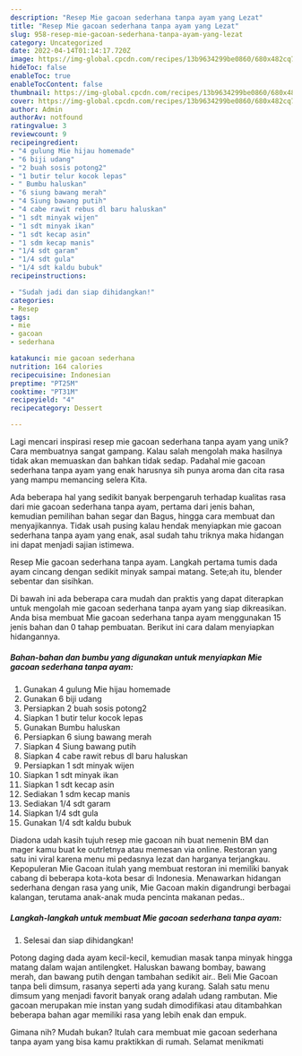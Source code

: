 ```yaml
---
description: "Resep Mie gacoan sederhana tanpa ayam yang Lezat"
title: "Resep Mie gacoan sederhana tanpa ayam yang Lezat"
slug: 958-resep-mie-gacoan-sederhana-tanpa-ayam-yang-lezat
category: Uncategorized
date: 2022-04-14T01:14:17.720Z
image: https://img-global.cpcdn.com/recipes/13b9634299be0860/680x482cq70/mie-gacoan-sederhana-tanpa-ayam-foto-resep-utama.jpg
hideToc: false
enableToc: true
enableTocContent: false
thumbnail: https://img-global.cpcdn.com/recipes/13b9634299be0860/680x482cq70/mie-gacoan-sederhana-tanpa-ayam-foto-resep-utama.jpg
cover: https://img-global.cpcdn.com/recipes/13b9634299be0860/680x482cq70/mie-gacoan-sederhana-tanpa-ayam-foto-resep-utama.jpg
author: Admin
authorAv: notfound
ratingvalue: 3
reviewcount: 9
recipeingredient:
- "4 gulung Mie hijau homemade"
- "6 biji udang"
- "2 buah sosis potong2"
- "1 butir telur kocok lepas"
- " Bumbu haluskan"
- "6 siung bawang merah"
- "4 Siung bawang putih"
- "4 cabe rawit rebus dl baru haluskan"
- "1 sdt minyak wijen"
- "1 sdt minyak ikan"
- "1 sdt kecap asin"
- "1 sdm kecap manis"
- "1/4 sdt garam"
- "1/4 sdt gula"
- "1/4 sdt kaldu bubuk"
recipeinstructions:

- "Sudah jadi dan siap dihidangkan!"
categories:
- Resep
tags:
- mie
- gacoan
- sederhana

katakunci: mie gacoan sederhana 
nutrition: 164 calories
recipecuisine: Indonesian
preptime: "PT25M"
cooktime: "PT31M"
recipeyield: "4"
recipecategory: Dessert

---
```





Lagi mencari inspirasi resep mie gacoan sederhana tanpa ayam yang unik? Cara membuatnya sangat gampang. Kalau salah mengolah maka hasilnya tidak akan memuaskan dan bahkan tidak sedap. Padahal mie gacoan sederhana tanpa ayam yang enak harusnya sih punya aroma dan cita rasa yang mampu memancing selera Kita.





Ada beberapa hal yang sedikit banyak berpengaruh terhadap kualitas rasa dari mie gacoan sederhana tanpa ayam, pertama dari jenis bahan, kemudian pemilihan bahan segar dan Bagus, hingga cara membuat dan menyajikannya. Tidak usah pusing kalau hendak menyiapkan mie gacoan sederhana tanpa ayam yang enak,      asal sudah tahu triknya maka hidangan ini dapat menjadi sajian istimewa.














Resep Mie gacoan sederhana tanpa ayam. Langkah pertama tumis dada ayam cincang dengan sedikit minyak sampai matang. Sete;ah itu, blender sebentar dan sisihkan.






Di bawah ini ada beberapa cara mudah dan praktis yang dapat diterapkan untuk mengolah mie gacoan sederhana tanpa ayam yang siap dikreasikan. Anda bisa membuat Mie gacoan sederhana tanpa ayam menggunakan 15 jenis bahan dan 0 tahap pembuatan. Berikut ini cara dalam menyiapkan hidangannya.

<!--inarticleads1-->

##### Bahan-bahan dan bumbu yang digunakan untuk menyiapkan Mie gacoan sederhana tanpa ayam:

1. Gunakan 4 gulung Mie hijau homemade
1. Gunakan 6 biji udang
1. Persiapkan 2 buah sosis potong2
1. Siapkan 1 butir telur kocok lepas
1. Gunakan  Bumbu haluskan
1. Persiapkan 6 siung bawang merah
1. Siapkan 4 Siung bawang putih
1. Siapkan 4 cabe rawit rebus dl baru haluskan
1. Persiapkan 1 sdt minyak wijen
1. Siapkan 1 sdt minyak ikan
1. Siapkan 1 sdt kecap asin
1. Sediakan 1 sdm kecap manis
1. Sediakan 1/4 sdt garam
1. Siapkan 1/4 sdt gula
1. Gunakan 1/4 sdt kaldu bubuk


Diadona udah kasih tujuh resep mie gacoan nih buat nemenin BM dan mager kamu buat ke outrletnya atau memesan via online. Restoran yang satu ini viral karena menu mi pedasnya lezat dan harganya terjangkau. Kepopuleran Mie Gacoan itulah yang membuat restoran ini memiliki banyak cabang di beberapa kota-kota besar di Indonesia. Menawarkan hidangan sederhana dengan rasa yang unik, Mie Gacoan makin digandrungi berbagai kalangan, terutama anak-anak muda pencinta makanan pedas.. 

<!--inarticleads2-->

##### Langkah-langkah untuk membuat Mie gacoan sederhana tanpa ayam:


1. Selesai dan siap dihidangkan!

Potong daging dada ayam kecil-kecil, kemudian masak tanpa minyak hingga matang dalam wajan antilengket. Haluskan bawang bombay, bawang merah, dan bawang putih dengan tambahan sedikit air.. Beli Mie Gacoan tanpa beli dimsum, rasanya seperti ada yang kurang. Salah satu menu dimsum yang menjadi favorit banyak orang adalah udang rambutan. Mie gacoan merupakan mie instan yang sudah dimodifikasi atau ditambahkan beberapa bahan agar memiliki rasa yang lebih enak dan empuk. 

Gimana nih? Mudah bukan? Itulah cara membuat mie gacoan sederhana tanpa ayam yang bisa kamu praktikkan di rumah. Selamat menikmati
